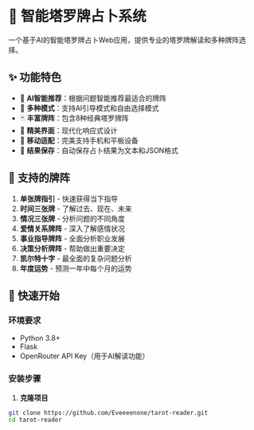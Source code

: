 # 🔮 智能塔罗牌占卜系统

一个基于AI的智能塔罗牌占卜Web应用，提供专业的塔罗牌解读和多种牌阵选择。

## ✨ 功能特色

- 🤖 **AI智能推荐**：根据问题智能推荐最适合的牌阵
- 🎯 **多种模式**：支持AI引导模式和自由选择模式
- 🃏 **丰富牌阵**：包含8种经典塔罗牌阵
- 🎨 **精美界面**：现代化响应式设计
- 📱 **移动适配**：完美支持手机和平板设备
- 💾 **结果保存**：自动保存占卜结果为文本和JSON格式

## 🎯 支持的牌阵

1. **单张牌指引** - 快速获得当下指导
2. **时间三张牌** - 了解过去、现在、未来
3. **情况三张牌** - 分析问题的不同角度
4. **爱情关系牌阵** - 深入了解感情状况
5. **事业指导牌阵** - 全面分析职业发展
6. **决策分析牌阵** - 帮助做出重要决定
7. **凯尔特十字** - 最全面的复杂问题分析
8. **年度运势** - 预测一年中每个月的运势

## 🚀 快速开始

### 环境要求

- Python 3.8+
- Flask
- OpenRouter API Key（用于AI解读功能）

### 安装步骤

1. **克隆项目**
```bash
git clone https://github.com/Eveeeenone/tarot-reader.git
cd tarot-reader
```
